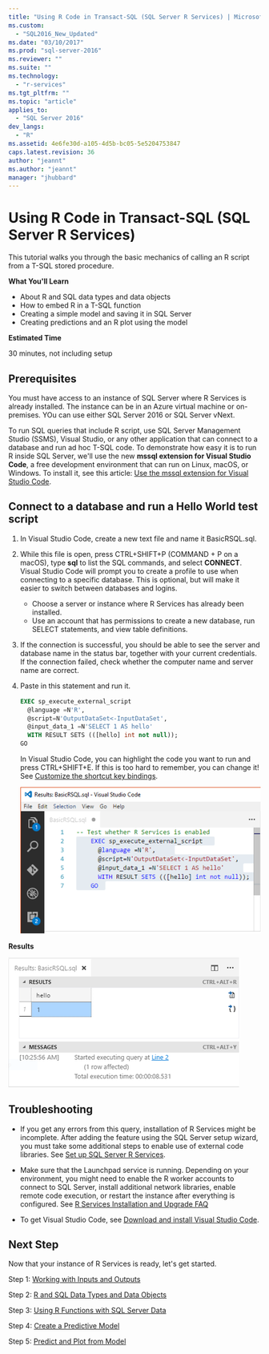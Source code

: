 ```yaml
---
title: "Using R Code in Transact-SQL (SQL Server R Services) | Microsoft Docs"
ms.custom: 
  - "SQL2016_New_Updated"
ms.date: "03/10/2017"
ms.prod: "sql-server-2016"
ms.reviewer: ""
ms.suite: ""
ms.technology: 
  - "r-services"
ms.tgt_pltfrm: ""
ms.topic: "article"
applies_to: 
  - "SQL Server 2016"
dev_langs: 
  - "R"
ms.assetid: 4e6fe30d-a105-4d5b-bc05-5e5204753847
caps.latest.revision: 36
author: "jeannt"
ms.author: "jeannt"
manager: "jhubbard"
---
```

# Using R Code in Transact-SQL (SQL Server R Services)
This tutorial walks you through the basic mechanics of calling an R script from a T-SQL stored procedure. 

**What You'll Learn**

+ About R and SQL data types and data objects
+ How to embed R in a T-SQL function 
+ Creating a simple model and saving it in SQL Server
+ Creating predictions and an R plot using the model   

**Estimated Time**

30 minutes, not including setup 

## Prerequisites

You must have access to an instance of SQL Server where R Services is already installed. The instance can be in an Azure virtual machine or on-premises. YOu can use either SQL Server 2016 or SQL Server vNext.


To run SQL queries that include R script, use SQL Server Management Studio (SSMS), Visual Studio, or any other application that can connect to a database and run ad hoc T-SQL code. To demonstrate how easy it is to run R inside SQL Server, we'll use the new **mssql extension for Visual Studio Code**, a free development environment that can run on Linux, macOS, or Windows. To install it, see this article: [Use the mssql extension for Visual Studio Code](https://docs.microsoft.com/sql/linux/sql-server-linux-develop-use-vscode).


## Connect to a database and run a Hello World test script

1. In Visual Studio Code, create a new text file and name it BasicRSQL.sql.
2. While this file is open, press CTRL+SHIFT+P (COMMAND + P on a macOS), type **sql** to list the SQL commands, and select **CONNECT**. Visual Studio Code will prompt you to create a profile to use when connecting to a specific database. This is optional, but will make it easier to switch between databases and logins.
    + Choose a server or instance where R Services has already been installed.
    + Use an account that has permissions to create a new database, run SELECT statements, and view table definitions.
2. If the connection is successful, you should be able to see the server and database name in the status bar, together with your current credentials. If the connection failed, check whether the computer name and server name are correct.
3. Paste in this statement and run it. 

    ```sql   
    EXEC sp_execute_external_script  
      @language =N'R',    
      @script=N'OutputDataSet<-InputDataSet',      
      @input_data_1 =N'SELECT 1 AS hello'    
      WITH RESULT SETS (([hello] int not null));    
    GO    
    ```   

    In Visual Studio Code, you can highlight the code you want to run and press CTRL+SHIFT+E. If this is too hard to remember, you can change it! See [Customize the shortcut key bindings](https://github.com/Microsoft/vscode-mssql/wiki/customize-shortcuts).  

    ![rsql-basictut_hello1code](../../advanced-analytics/r-services/media/rsql-basictut-hello1code.PNG)

**Results**

![rsql_basictut_hello1](../../advanced-analytics/r-services/media/rsql-basictut-hello1.PNG)
   
## Troubleshooting

+ If you get any errors from this query, installation of R Services might be incomplete. After adding the feature using the SQL Server setup wizard, you must take some additional steps to enable use of external code libraries.  See [Set up SQL Server R Services](../../advanced-analytics/r-services/set-up-sql-server-r-services-in-database.md).

+ Make sure that the Launchpad service is running. Depending on your environment, you might need to enable the R worker accounts to connect to SQL Server, install additional network libraries, enable remote code execution, or restart the instance after everything is configured. See
[R Services Installation and Upgrade FAQ](../../advanced-analytics/r-services/upgrade-and-installation-faq-sql-server-r-services.md)

+ To get Visual Studio Code, see [Download and install Visual Studio Code](https://code.visualstudio.com/Download).

## Next Step

Now that your instance of R Services is ready, let's get started. 

Step 1: [Working with Inputs and Outputs](../../advanced-analytics/r-services/working-with-inputs-and-outputs-r-in-t-sql-tutorial.md)

Step 2: [R and SQL Data Types and Data Objects](../../advanced-analytics/r-services/r-and-sql-data-types-and-data-objects-r-in-t-sql-tutorial.md)

Step 3: [Using R Functions with SQL Server Data](../../advanced-analytics/r-services/using-r-functions-with-sql-server-data-r-in-t-sql-tutorial.md)

Step 4:  [Create a Predictive Model](../../advanced-analytics/r-services/create-a-predictive-model-r-in-t-sql-tutorial.md)

Step 5:  [Predict and Plot from Model](../../advanced-analytics/r-services/predict-and-plot-from-model-r-in-t-sql-tutorial.md)

